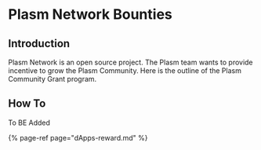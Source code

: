 # Plasm Network Bounties

## Introduction

Plasm Network is an open source project. The Plasm team wants to provide incentive to grow the Plasm Community.  Here is the outline of the Plasm Community Grant program.

## How To

To BE  Added

{% page-ref page="dApps-reward.md" %}



